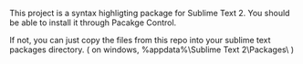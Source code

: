 This project is a syntax highligting package for Sublime Text 2. You should be able to install it through Pacakge Control.

If not, you can just copy the files from this repo into your sublime text packages directory. ( on windows, %appdata%\Sublime Text 2\Packages\ )
